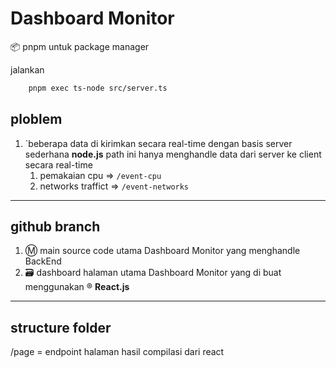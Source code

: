 # Dashboard Monitor

📦 pnpm untuk package manager

jalankan

```bash
    pnpm exec ts-node src/server.ts
```

## ploblem

1. `beberapa data di kirimkan secara real-time dengan basis server sederhana **node.js**
   path ini hanya menghandle data dari server ke client secara real-time
   1. pemakaian cpu => `/event-cpu`
   2. networks traffict => `/event-networks`

---

## github branch

1. Ⓜ️ main
   source code utama Dashboard Monitor yang menghandle BackEnd
2. 🗃️ dashboard
   halaman utama Dashboard Monitor yang di buat menggunakan ®️ **React.js**

---

## structure folder

/page = endpoint halaman hasil compilasi dari react
